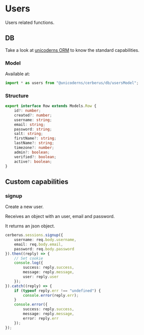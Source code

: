 # Users

Users related functions.

## DB

Take a look at [unicoderns ORM](http://unicoderns.com/docs/ORM/) to know the standard capabilities.

### Model

Available at:

```typescript
import * as users from "@unicoderns/cerberus/db/usersModel";
```

### Structure

```typescript
export interface Row extends Models.Row {
    id?: number;
    created?: number;
    username: string;
    email: string;
    password: string;
    salt: string;
    firstName?: string;
    lastName?: string;
    timezone?: number;
    admin?: boolean;
    verified?: boolean;
    active?: boolean;
}
```

## Custom capabilities

### signup

Create a new user.

Receives an object with an user, email and password.

It returns an json object.

```typescript
cerberus.sessions.signup({
    username: req.body.username,
    email: req.body.email,
    password: req.body.password
}).then((reply) => {
    // Set cookie
    console.log({
        success: reply.success,
        message: reply.message,
        user: reply.user
    });
}).catch((reply) => {
    if (typeof reply.err !== "undefined") {
        console.error(reply.err);
    }
    console.error({
        success: reply.success,
        message: reply.message,
        error: reply.err
    });
});
```